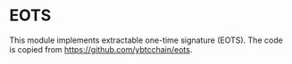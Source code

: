 # EOTS

This module implements extractable one-time signature (EOTS). The code is copied from https://github.com/ybtcchain/eots.